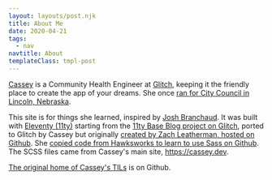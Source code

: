 ```yaml
---
layout: layouts/post.njk
title: About Me
date: 2020-04-21
tags:
  - nav
navtitle: About
templateClass: tmpl-post
---
```


[Cassey](https://cassey.dev) is a Community Health Engineer at [Glitch](https://glitch.com), keeping it the friendly place to create the app of your dreams. She once [ran for City Council in Lincoln, Nebraska](http://casseyforcouncil.com).

This site is for things she learned, inspired by [Josh Branchaud](https://github.com/jbranchaud/til).  It was built with [Eleventy (11ty)](https://www.11ty.io) starting from the [11ty Base Blog project on Glitch](https://glitch.com/~11ty-eleventy-base-blog), ported to Glitch by Cassey but originally [created by Zach Leatherman, hosted on Github](https://github.com/11ty/eleventy-base-blog). She [copied code from Hawksworks to learn to use Sass on Github](https://www.hawksworx.com/blog/keeping-sass-simple-and-speedy-on-eleventy/). The SCSS files came from Cassey's main site, https://cassey.dev. 

[The original home of Cassey's TILs](https://github.com/clottman/til) is on Github. 